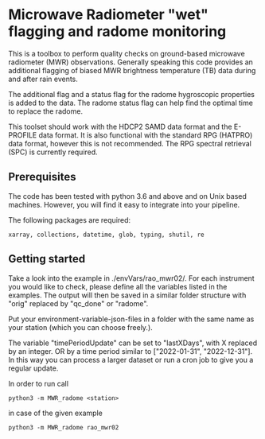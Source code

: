 # Microwave Radiometer "wet" flagging and radome monitoring
This is a toolbox to perform quality checks on 
ground-based microwave radiometer (MWR) observations.
Generally speaking this code provides an additional 
flagging of biased MWR brightness temperature (TB)
data during and after rain events. 

The additional flag and a status flag for the radome 
hygroscopic properties is added to the data. The radome 
status flag can help find the optimal time to replace
the radome.

This toolset should work with the HDCP2 SAMD data format 
and the E-PROFILE data format. It is also functional
with the standard RPG (HATPRO) data format, however this is
not recommended. The RPG spectral retrieval (SPC) is currently
required. 

## Prerequisites
The code has been tested with python 3.6 and above and
on Unix based machines. However, you will find it easy
to integrate into your pipeline.

The following packages are required:

```
xarray, collections, datetime, glob, typing, shutil, re
```
## Getting started

Take a look into the example in ./envVars/rao_mwr02/. 
For each instrument you would like to check, please define
all the variables listed in the examples.
The output will then be saved in a similar folder structure
with "orig" replaced by "qc_done" or "radome".

Put your environment-variable-json-files in a folder
with the same name as your station (which you can choose
freely.). 

The variable "timePeriodUpdate" can be set to "lastXDays",
with X replaced by an integer. OR by a time period similar to
["2022-01-31", "2022-12-31"]. In this way you can process a larger 
dataset or run a cron job to give you a regular update.

In order to run call

```
python3 -m MWR_radome <station>
```

in case of the given example
```
python3 -m MWR_radome rao_mwr02
```



